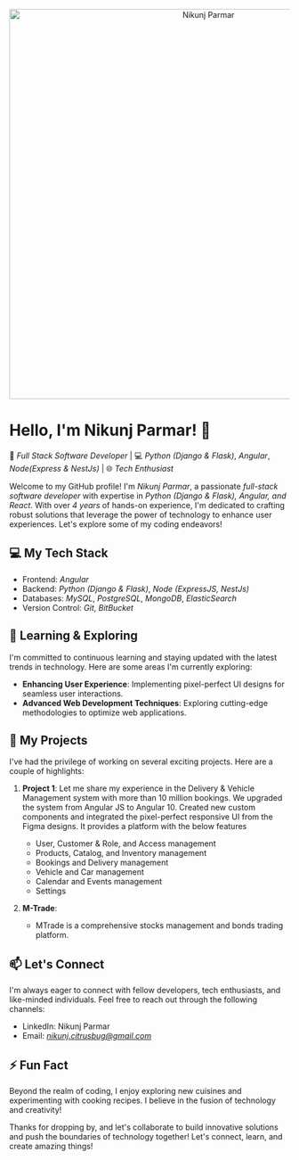 <p align="center">
  <img src="https://i.giphy.com/media/v1.Y2lkPTc5MGI3NjExeHZoNTc0enp4cGMwbzBoN3l2aTV2cnllcHQ5ajc4cmRiNGFsdmhjYiZlcD12MV9pbnRlcm5hbF9naWZfYnlfaWQmY3Q9Zw/wLNuW1tCKRiPmDV5Y4/giphy.gif" alt="Nikunj Parmar" width="700"/>
</p>

# Hello, I'm Nikunj Parmar! 👋

🚀 *Full Stack Software Developer* | 💻 *Python (Django & Flask)*, *Angular*, *Node(Express & NestJs)* | 🌐 *Tech Enthusiast*

Welcome to my GitHub profile! I'm *Nikunj Parmar*, a passionate *full-stack software developer* with expertise in *Python (Django & Flask), Angular, and React*. With over *4 years* of hands-on experience, I'm dedicated to crafting robust solutions that leverage the power of technology to enhance user experiences. Let's explore some of my coding endeavors!

## 💻 My Tech Stack

- Frontend: *Angular*
- Backend: *Python (Django & Flask)*, *Node (ExpressJS, NestJs)*
- Databases: *MySQL*, *PostgreSQL*, *MongoDB*, *ElasticSearch*
- Version Control: *Git*, *BitBucket*

## 🌱 Learning & Exploring

I'm committed to continuous learning and staying updated with the latest trends in technology. Here are some areas I'm currently exploring:

- **Enhancing User Experience**: Implementing pixel-perfect UI designs for seamless user interactions.
- **Advanced Web Development Techniques**: Exploring cutting-edge methodologies to optimize web applications.

## 🚀 My Projects

I've had the privilege of working on several exciting projects. Here are a couple of highlights:

1. **Project 1**:
   Let me share my experience in the Delivery & Vehicle Management system with more than 10 million bookings. We upgraded the system from Angular JS to Angular 10. Created new custom components and integrated the pixel-perfect responsive UI from the Figma designs. It provides a platform with the below features

    - User, Customer & Role, and Access management
    - Products, Catalog, and Inventory management
    - Bookings and Delivery management
    - Vehicle and Car management
    - Calendar and Events management
    - Settings 

2. **M-Trade**:
   - MTrade is a comprehensive stocks management and bonds trading platform.

## 📫 Let's Connect

I'm always eager to connect with fellow developers, tech enthusiasts, and like-minded individuals. Feel free to reach out through the following channels:

- LinkedIn: Nikunj Parmar
- Email: *nikunj.citrusbug@gmail.com*

## ⚡ Fun Fact

Beyond the realm of coding, I enjoy exploring new cuisines and experimenting with cooking recipes. I believe in the fusion of technology and creativity!

Thanks for dropping by, and let's collaborate to build innovative solutions and push the boundaries of technology together! Let's connect, learn, and create amazing things!